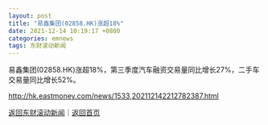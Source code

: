 ```yaml
---
layout: post
title: "易鑫集团(02858.HK)涨超18%"
date: 2021-12-14 10:19:17 +0800
categories: emnews
tags: 东财滚动新闻
---
```


易鑫集团(02858.HK)涨超18%，第三季度汽车融资交易量同比增长27%，二手车交易量同比增长52%。

<http://hk.eastmoney.com/news/1533,202112142212782387.html>

[返回东财滚动新闻](//finews.withounder.com/emnews/)｜[返回首页](//finews.withounder.com/)